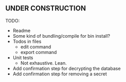 ## UNDER CONSTRUCTION

TODO:

- Readme
- Some kind of bundling/compile for bin install?
- Todos in files
  - edit command
  - export command
- Unit tests
  - Not exhaustive. Lean.
- Add confirmation step for decrypting the database
- Add confirmation step for removing a secret
